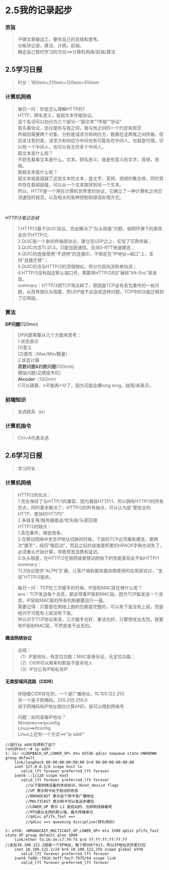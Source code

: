 # 2.5我的记录起步
### 宗旨
> 不做文章搬运工，要有自己的总结和思考。<br>
> 分板块记录，算法，计网，前端。<br>
> 确定自己暂时学习的方向==>计算机网络/前端/算法
## 2.5学习日报
> 时长：180min+210min+120min=510min
### 计算机网络
>每日一问：你是怎么理解HTTP的?<br>
HTTP，顾名思义，是超文本传输协议。<br>
这个名词可以划分为三个部分--“超文本”“传输”“协议”<br>
首先看协议，协议是你与我之间，我与他之间的一个约定和规范<br>
传输则需要两个对象，分别是请求方和响应方，数据在这两者之间传输，但应该注意的是，请求方和响应方中间也有可能存在中间人，也就是代理，可以有一个中间人，也可以有无穷多个中间人。<br>
超文本是什么呢？<br>
不妨先看看文本是什么。文本，顾名思义，就是有意义的文字，音频，视频。<br>
那超文本是什么呢？<br>
超文本就是超越了这些文本的文本，是文字，音频，视频的集合体，同时其中存在着超链接，可以从一个文本跳转到另一个文本。<br>
所以，HTTP是一个用在计算机世界里的协议，它确立了一种计算机之间交流通信的规范，以及相关的各种控制和错误处理方式。<br>
<br>

_HTTP/3笔记总结_<br>

> 1.HTTP/3基于QUIC协议，完全解决了“队头阻塞”问题，弱网环境下的表现会优于HTTP/2;<br>
2.QUIC是一个新的传输层协议，建立在UDP之上，实现了可靠传输；<br>
3.QUIC内含TLS1.3，只能加密通信，支持0-RTT快速建连；<br>
4.QUIC的连接使用“不透明”的连接ID，不绑定在“IP地址+端口”上，支持“连接迁移”；<br>
5.QUIC的流与HTTP/2的流很相似，但分为双向流和单向流；<br>
6.HTTP/3没有指定默认端口号，需要用HTTP/2的扩展帧“Alt-Svc”来发现。<br>
summary：HTTP/3把TCP淘汰掉了，原因是TCP会有丢包重传的一些问题，从而导致队头阻塞，而UDP就不会造成这种问题，TCP中的功能迁移到了应用层。

### 算法
**DP问题**(120min)<br>
> DP问题需要从几个方面来思考：<br>
1.状态表示<br>
(1)意义<br>
(2)属性（Max/Min/数量）<br>
2.状态计算<br>
**质数问题&约数问题**(120min)<br>
模版问题(见模版专栏)<br>
**Atcoder**（120min）<br>
C可以硬算，n不能再*10了，因为可能会爆long long，就用/来表示。
### 前端知识
>全选联系（js）<br>
### 计算机指令
> Ctrl+A代表全选


## 2.6学习日报

> 学习时长：

### 计算机网络

> HTTP/2的优点：<br>
1.完全保持了与HTTP/1的兼容，因为兼容HTTP/1，所以拥有HTTP/1的所有优点，同时基本解决了，HTTP/2的所有缺点，可以认为是“更安全的HTTP，更快的HTTPS”<br>
2.多路复用/服务器推送/优先级/头部压缩<br>
HTTP/2的缺点：<br>
1.丢包重传，降低效率。<br>
2.在移动网络中发生IP地址切换的时候，下层的TCP必须重新建连，要再次“握手”，经历“慢启动”，而且之前的连接里积累的HPACK字典也消失了，必须重头开始计算，导致带宽浪费和延迟。<br>
3.队头阻塞，在HTTP/2在弱网或者移动网络下的性能表现会不如HTTP/1<br>
summary：<br>
TLS协议提供“ALPN”扩展，让客户端和服务器协商使用的应用层协议，“发现”HTTP/2服务。<br>

> 每日一问：TCP在三次握手的时候，IP层和MAC层在做什么呢？<br>
ans：TCP发送每个消息，都会带着IP层和MAC层。因为TCP每发送一个消息，IP层和MAC层的所有机制都要运行一遍。<br>
需要记得：只要是在网络上跑的包都是完整的，可以有下层没有上层，但是绝对不可能有上层没有下层。<br>
所以对于TCP协议来说，三次握手也好，重试也好，只要想发出去包，就要有IP层和MAC层，不然是发不出去的。<br>

#### 趣谈网络协议
> 总结：<br>
> （1）IP是地址，有定位功能；MAC是身份证，无定位功能；<br>
> （2）CIDR可以用来判断是不是本地人<br>
> （3）IP分公有IP和私有IP<br>

#### 无类型域间选路（CIDR）

> 伴随着CIDR存在的，一个是广播地址，10.100.122.255<br>
> 另一个是子网掩码，255.255.255.0<br>
> 讲子网掩码和IP地址按位计算AND，就可以得到网络号<br>


> 问题：如何查看IP地址？<br>
> Windows==>ipconfig<br>
> Linux==>ifconfig<br>
> Linux上还有一个方式==>"ip addr"


```
//运行ip addr后得到了这个
root@test:~# ip addr
1: lo: <LOOPBACK,UP,LOWER_UP> mtu 65536 qdisc noqueue state UNKNOWN group default 
    link/loopback 00:00:00:00:00:00 brd 00:00:00:00:00:00
    inet 127.0.0.1/8 scope host lo
       valid_lft forever preferred_lft forever
    inet6 ::1/128 scope host 
       valid_lft forever preferred_lft forever
         //以下是网络设备的状态标识，叫net_device flags
         //UP 表示网卡处于启动的状态
         //BROADCAST 表示这个网卡有广播地址
         //MULTICAST 表示网卡可以发送多播包
         //LOWER_UP 表示 L1 是启动的，也即网线插着呢
         //MTU是以太网的默认值，最大传输单元
         //qdisc pfifo_fast ==>
         //qdisc ==> queueing discipline(排队规则)
         
2: eth0: <BROADCAST,MULTICAST,UP,LOWER_UP> mtu 1500 qdisc pfifo_fast state UP group default qlen 1000
    link/ether fa:16:3e:c7:79:75 brd ff:ff:ff:ff:ff:ff
//此处10.100.122.2就是一个IP地址，每个部分8个bit，所以IP地址总共是32位
    inet 10.100.122.2/24 brd 10.100.122.255 scope global eth0
       valid_lft forever preferred_lft forever
    inet6 fe80::f816:3eff:fec7:7975/64 scope link 
       valid_lft forever preferred_lft forever
```

